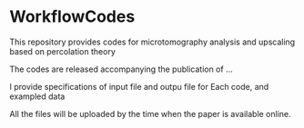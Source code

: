 # WorkflowCodes
This repository provides codes for microtomography analysis and upscaling based on percolation theory

The codes are released accompanying the publication of ...

I provide specifications of input file and outpu file for Each code, and exampled data

All the files will be uploaded by the time when the paper is available online.
